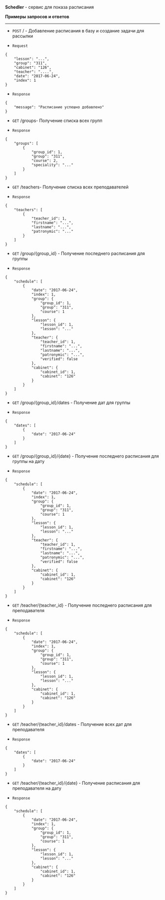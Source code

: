 **Schedler** - сервис для показа расписания

**Примеры запросов и ответов**


----------
- `POST` / - Добавление расписания в базу и создание задачи для рассылки

- `Request`
```
{
	"lesson": "...",
	"group": "311",
	"cabinet": "126",
	"teacher": "....",
	"date": "2017-06-24",
	"index": 1
}
```
- `Response`
```
{
    "message": "Расписание успешно добавлено"
}
```

- `GET` /groups- Получение списка всех групп

- `Response`
```
{
    "groups": [
        {
            "group_id": 1,
            "group": "311",
            "course": 2,
            "speciality": "..."
        }
    ]
}
```

- `GET` /teachers- Получение списка всех преподавателей

- `Response`
```
{
    "teachers": [
        {
            "teacher_id": 1,
            "firstname": "...",
            "lastname": "...",
            "patronymic": "..."
        }
    ]
}
```

- `GET` /group/{group_id} - Получение последнего расписания для группы

- `Response`
```
{
    "schedule": [
        {
            "date": "2017-06-24",
            "index": 1,
            "group": {
                "group_id": 1,
                "group": "311",
                "course": 1
            },
            "lesson": {
                "lesson_id": 1,
                "lesson": "..."
            },
            "teacher": {
                "teacher_id": 1,
                "firstname": "...",
                "lastname": "...",
                "patronymic": "...",
                "verified": false
            },
            "cabinet": {
                "cabinet_id": 1,
                "cabinet": "126"
            }
        }
    ]
}
```

- `GET` /group/{group_id}/dates - Получение дат для группы

- `Response`
```
{
    "dates": [
        {
            "date": "2017-06-24"
        }
    ]
}
```

- `GET` /group/{group_id}/{date} - Получение последнего расписания для группы на дату

- `Response`
```
{
    "schedule": [
        {
            "date": "2017-06-24",
            "index": 1,
            "group": {
                "group_id": 1,
                "group": "311",
                "course": 1
            },
            "lesson": {
                "lesson_id": 1,
                "lesson": "..."
            },
            "teacher": {
                "teacher_id": 1,
                "firstname": "...",
                "lastname": "...",
                "patronymic": "...",
                "verified": false
            },
            "cabinet": {
                "cabinet_id": 1,
                "cabinet": "126"
            }
        }
    ]
}
```

- `GET` /teacher/{teacher_id} - Получение последнего расписания для преподавателя

- `Response`
```
{
    "schedule": [
        {
            "date": "2017-06-24",
            "index": 1,
            "group": {
                "group_id": 1,
                "group": "311",
                "course": 1
            },
            "lesson": {
                "lesson_id": 1,
                "lesson": "..."
            },
            "cabinet": {
                "cabinet_id": 1,
                "cabinet": "126"
            }
        }
    ]
}
```

- `GET` /teacher/{teacher_id}/dates - Получение всех дат для преподавателя

- `Response`
```
{
    "dates": [
        {
            "date": "2017-06-24"
        }
    ]
}
```

- `GET` /teacher/{teacher_id}/{date} - Получение расписания для преподавателя на дату

- `Response`
```
{
    "schedule": [
        {
            "date": "2017-06-24",
            "index": 1,
            "group": {
                "group_id": 1,
                "group": "311",
                "course": 1
            },
            "lesson": {
                "lesson_id": 1,
                "lesson": "..."
            },
            "cabinet": {
                "cabinet_id": 1,
                "cabinet": "126"
            }
        }
    ]
}
```